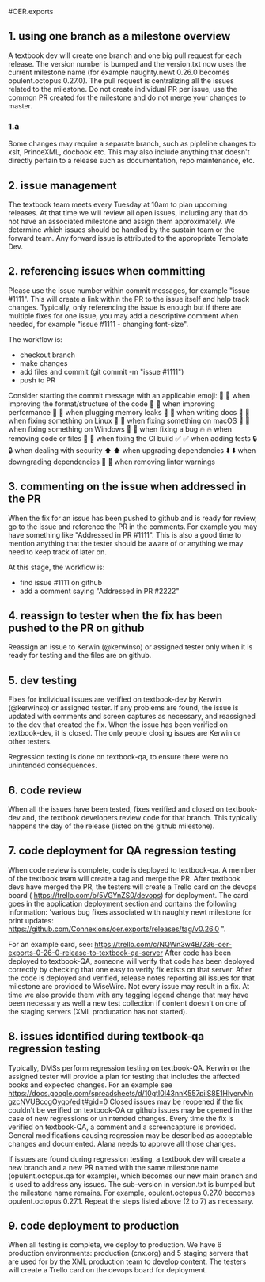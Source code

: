 #OER.exports

## 1. using one branch as a milestone overview
A textbook dev will create one branch and one big pull request for each release. The version number is bumped and the version.txt now uses the current milestone name (for example naughty.newt 0.26.0 becomes opulent.octopus 0.27.0). The pull request is centralizing all the issues related to the milestone. Do not create individual PR per issue, use the common PR created for the milestone and do not merge your changes to master.

### 1.a
Some changes may require a separate branch, such as pipleline changes to xslt, PrinceXML, docbook etc. This may also include anything that doesn't directly pertain to a release such as documentation, repo maintenance, etc.

## 2. issue management
The textbook team meets every Tuesday at 10am to plan upcoming releases. At that time we will review all open issues, including any that do not have an associated milestone and assign them approximately. We determine which issues should be handled by the sustain team or the forward team. Any forward issue is attributed to the appropriate Template Dev. 

## 2. referencing issues when committing
Please use the issue number within commit messages, for example "issue #1111". This will create a link within the PR to the issue itself and help track changes. Typically, only referencing the issue is enough but if there are multiple fixes for one issue, you may add a descriptive comment when needed, for example "issue #1111 - changing font-size".

The workflow is:
  - checkout branch
  - make changes
  - add files and commit (git commit -m "issue #1111")
  - push to PR

Consider starting the commit message with an applicable emoji:
🎨 :art: when improving the format/structure of the code
🐎 :racehorse: when improving performance
🚱 :non-potable_water: when plugging memory leaks
📝 :memo: when writing docs
🐧 :penguin: when fixing something on Linux
🍎 :apple: when fixing something on macOS
🏁 :checkered_flag: when fixing something on Windows
🐛 :bug: when fixing a bug
🔥 :fire: when removing code or files
💚 :green_heart: when fixing the CI build
✅ :white_check_mark: when adding tests
🔒 :lock: when dealing with security
⬆️ :arrow_up: when upgrading dependencies
⬇️ :arrow_down: when downgrading dependencies
👕 :shirt: when removing linter warnings

## 3. commenting on the issue when addressed in the PR
When the fix for an issue has been pushed to github and is ready for review, go to the issue and reference the PR in the comments. For example you may have something like "Addressed in PR #1111". This is also a good time to mention anything that the tester should be aware of or anything we may need to keep track of later on.

At this stage, the workflow is:
  - find issue #1111 on github
  - add a comment saying "Addressed in PR #2222"

## 4. reassign to tester when the fix has been pushed to the PR on github
Reassign an issue to Kerwin (@kerwinso) or assigned tester only when it is ready for testing and the files are on github.

## 5. dev testing
Fixes for individual issues are verified on textbook-dev by Kerwin (@kerwinso) or assigned tester. If any problems are found, the issue is updated with comments and screen captures as necessary, and reassigned to the dev that created the fix. When the issue has been verified on textbook-dev, it is closed. The only people closing issues are Kerwin or other testers.

Regression testing is done on textbook-qa, to ensure there were no unintended consequences.

## 6. code review
When all the issues have been tested, fixes verified and closed on textbook-dev and, the textbook developers review code for that branch. This typically happens the day of the release (listed on the github milestone).

## 7. code deployment for QA regression testing
When code review is complete, code is deployed to textbook-qa. A member of the textbook team will create a tag and merge the PR. After textbook devs have merged the PR, the testers will create a Trello card on the devops board ( https://trello.com/b/5VGYnZS0/devops) for deployment. The card goes in the application deployment section and contains the following information:
'various bug fixes associated with naughty newt milestone for print updates:
https://github.com/Connexions/oer.exports/releases/tag/v0.26.0 ".

For an example card, see: https://trello.com/c/NQWn3w4B/236-oer-exports-0-26-0-release-to-textbook-qa-server
After code has been deployed to textbook-QA, someone will verify that code has been deployed correctly by checking that one easy to verify fix exists on that server.
After the code is deployed and verified, release notes reporting all issues for that milestone are provided to WiseWire. Not every issue may result in a fix. At time we also provide them with any tagging legend change that may have been necessary as well a new test collection if content doesn't on one of the staging servers (XML producation has not started).

## 8. issues identified during textbook-qa regression testing
Typically, DMSs perform regression testing on textbook-QA. Kerwin or the assigned tester will provide a plan for testing that includes the affected books and expected changes. For an example see https://docs.google.com/spreadsheets/d/10gtI0l43nnK557pilS8E1HlyervNngzcNVUBccgOyqo/edit#gid=0
Closed issues may be reopened if the fix couldn't be verified on textbook-QA or github issues may be opened in the case of new regressions or unintended changes.
Every time the fix is verified on textbook-QA, a comment and a screencapture is provided. General modifications causing regression may be described as acceptable changes and documented. Alana needs to approve all those changes.

If issues are found during regression testing, a textbook dev will create a new branch and a new PR named with the same milestone name (opulent.octopus.qa for example), which becomes our new main branch and is used to address any issues. The sub-version in version.txt is bumped but the milestone name remains. For example, opulent.octopus 0.27.0 becomes opulent.octopus 0.27.1. Repeat the steps listed above (2 to 7) as necessary.

## 9. code deployment to production
When all testing is complete, we deploy to production. We have 6 production environments: production (cnx.org) and 5 staging servers that are used for by the XML production team to develop content. The testers will create a Trello card on the devops board for deployment.

